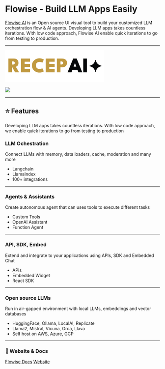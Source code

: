 # Flowise - Build LLM Apps Easily

[Flowise AI](https://github.com/FlowiseAI/Flowise) is an Open source UI visual tool to build your customized LLM orchestration flow & AI agents. Developing LLM apps takes countless iterations. With low code approach, Flowise AI enable quick iterations to go from testing to production.

---

![](https://github.com/FlowiseAI/Flowise/blob/main/images/flowise.png?raw=true)

![](https://github.com/FlowiseAI/Flowise/blob/main/images/flowise.gif?raw=true)

---

## ⭐ Features
Developing LLM apps takes countless iterations. With low code approach, we enable quick iterations to go from testing to production

### LLM Ochestration
Connect LLMs with memory, data loaders, cache, moderation and many more
- Langchain
- LlamaIndex
- 100+ integrations

---

### Agents & Assistants
Create autonomous agent that can uses tools to execute different tasks
- Custom Tools
- OpenAI Assistant
- Function Agent

---

### API, SDK, Embed
Extend and integrate to your applications using APIs, SDK and Embedded Chat
- APIs
- Embedded Widget
- React SDK

---

### Open source LLMs
Run in air-gapped environment with local LLMs, embeddings and vector databases
- HuggingFace, Ollama, LocalAI, Replicate
- Llama2, Mistral, Vicuna, Orca, Llava
- Self host on AWS, Azure, GCP

---

### 📖 Website & Docs
[Flowise Docs](https://docs.flowiseai.com/)
[Website](https://flowiseai.com/)
